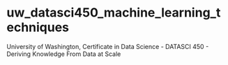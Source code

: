 # uw_datasci450_machine_learning_techniques
University of Washington, Certificate in Data Science - DATASCI 450 - Deriving Knowledge From Data at Scale
